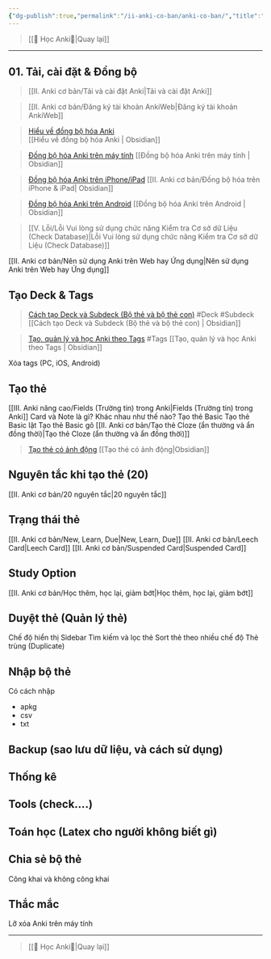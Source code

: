 ```yaml
---
{"dg-publish":true,"permalink":"/ii-anki-co-ban/anki-co-ban/","title":"Anki cơ bản","noteIcon":2}
---
```


> [[🌟 Học Anki🌟\|Quay lại]]

___
## 01. Tải, cài đặt & Đồng bộ
> [[II. Anki cơ bản/Tải và cài đặt Anki\|Tải và cài đặt Anki]] 

> [[II. Anki cơ bản/Đăng ký tài khoản AnkiWeb\|Đăng ký tài khoản AnkiWeb]] 

> [Hiểu về đồng bộ hóa Anki](https://www.facebook.com/groups/ankikhoa2/posts/656841203164849/)  
> [[Hiểu về đồng bộ hóa Anki \| Obsidian]]

> [Đồng bộ hóa Anki trên máy tính](https://www.facebook.com/100006970567626/videos/1312090109715612/) 
> [[Đồng bộ hóa Anki trên máy tính \| Obsidian]]

> [Đồng bộ hóa Anki trên iPhone/iPad](https://www.facebook.com/100006970567626/videos/837128328047101/) 
> [[II. Anki cơ bản/Đồng bộ hóa trên iPhone & iPad\| Obsidian]]

>[Đồng bộ hóa Anki trên Android](https://www.facebook.com/reel/1403408213556396)
> [[Đồng bộ hóa Anki trên Android \| Obsidian]]

> [[V. Lỗi/Lỗi Vui lòng sử dụng chức năng Kiểm tra Cơ sở dữ Liệu (Check Database)\|Lỗi Vui lòng sử dụng chức năng Kiểm tra Cơ sở dữ Liệu (Check Database)]]


[[II. Anki cơ bản/Nên sử dụng Anki trên Web hay Ứng dụng\|Nên sử dụng Anki trên Web hay Ứng dụng]]

## Tạo Deck & Tags

> [Cách tạo Deck và Subdeck (Bộ thẻ và bộ thẻ con)](https://www.facebook.com/100006970567626/videos/948967736190048/) #Deck #Subdeck
> [[Cách tạo Deck và Subdeck (Bộ thẻ và bộ thẻ con) \| Obsidian]]


> [Tạo, quản lý và học Anki theo Tags](https://www.facebook.com/100006970567626/videos/1735576880208862/) #Tags
> [[Tạo, quản lý và học Anki theo Tags \| Obsidian]]


Xóa tags (PC, iOS, Android)

## Tạo thẻ

[[III. Anki nâng cao/Fields (Trường tin) trong Anki\|Fields (Trường tin) trong Anki]]
Card và Note là gì? Khác nhau như thế nào?
Tạo thẻ Basic
Tạo thẻ Basic lật
Tạo thẻ Basic gõ
	[[II. Anki cơ bản/Tạo thẻ Cloze (ẩn thường và ẩn đồng thời)\|Tạo thẻ Cloze (ẩn thường và ẩn đồng thời)]]

> [Tạo thẻ có ảnh động](https://www.facebook.com/groups/ankikhoa2/posts/657978433051126/)
> [[Tạo thẻ có ảnh động\|Obsidian]]

## Nguyên tắc khi tạo thẻ (20)
[[II. Anki cơ bản/20 nguyên tắc\|20 nguyên tắc]]

## Trạng thái thẻ

[[II. Anki cơ bản/New, Learn, Due\|New, Learn, Due]]
[[II. Anki cơ bản/Leech Card\|Leech Card]]
[[II. Anki cơ bản/Suspended Card\|Suspended Card]]


## Study Option
[[II. Anki cơ bản/Học thêm, học lại, giảm bớt\|Học thêm, học lại, giảm bớt]]


## Duyệt thẻ (Quản lý thẻ)

Chế độ hiển thị
Sidebar
Tìm kiếm và lọc thẻ
Sort thẻ theo nhiều chế độ
Thẻ trùng (Duplicate)


## Nhập bộ thẻ
Có cách nhập
- apkg
- csv
- txt

## Backup (sao lưu dữ liệu, và cách sử dụng)

## Thống kê

## Tools (check....)

## Toán học (Latex cho người không biết gì)

## Chia sẻ bộ thẻ
Công khai và không công khai

## Thắc mắc
Lỡ xóa Anki trên máy tính

___
> [[🌟 Học Anki🌟\|Quay lại]]